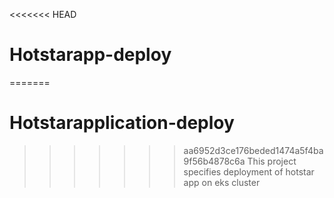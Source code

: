 <<<<<<< HEAD
# Hotstarapp-deploy
=======
# Hotstarapplication-deploy
>>>>>>> aa6952d3ce176beded1474a5f4ba9f56b4878c6a
This project specifies deployment of hotstar app on eks cluster
